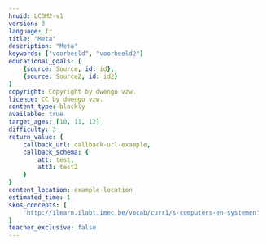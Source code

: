 ```yaml
---
hruid: LCDM2-v1
version: 3
language: fr
title: "Meta"
description: "Meta"
keywords: ["voorbeeld", "voorbeeld2"]
educational_goals: [
    {source: Source, id: id}, 
    {source: Source2, id: id2}
]
copyright: Copyright by dwengo vzw.
licence: CC by dwengo vzw.
content_type: blockly
available: true
target_ages: [10, 11, 12]
difficulty: 3
return_value: {
    callback_url: callback-url-example,
    callback_schema: {
        att: test,
        att2: test2
    }
}
content_location: example-location
estimated_time: 1
skos_concepts: [
    'http://ilearn.ilabt.imec.be/vocab/curr1/s-computers-en-systemen'
]
teacher_exclusive: false
---
```

